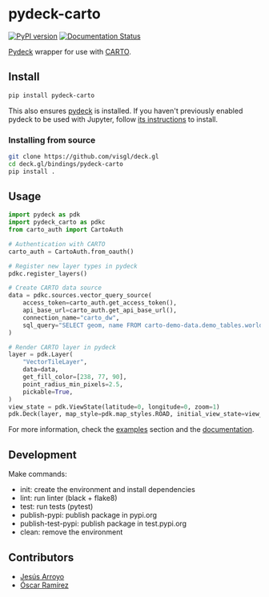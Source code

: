 # pydeck-carto

[![PyPI version](https://badge.fury.io/py/pydeck-carto.svg)](https://badge.fury.io/py/pydeck-carto)
[![Documentation Status](https://readthedocs.org/projects/pydeck-carto/badge/?version=latest)](https://pydeck-carto.readthedocs.io)

[Pydeck](https://pydeck.gl/) wrapper for use with [CARTO](carto.com).

## Install

```bash
pip install pydeck-carto
```

This also ensures [pydeck](https://pydeck.gl/) is installed. If you haven't previously enabled pydeck to be used with Jupyter, follow [its instructions](https://pydeck.gl/installation.html) to install.

### Installing from source

```bash
git clone https://github.com/visgl/deck.gl
cd deck.gl/bindings/pydeck-carto
pip install .
```

## Usage

```py
import pydeck as pdk
import pydeck_carto as pdkc
from carto_auth import CartoAuth

# Authentication with CARTO
carto_auth = CartoAuth.from_oauth()

# Register new layer types in pydeck
pdkc.register_layers()

# Create CARTO data source
data = pdkc.sources.vector_query_source(
    access_token=carto_auth.get_access_token(),
    api_base_url=carto_auth.get_api_base_url(),
    connection_name="carto_dw",
    sql_query="SELECT geom, name FROM carto-demo-data.demo_tables.world_airports",
)

# Render CARTO layer in pydeck
layer = pdk.Layer(
    "VectorTileLayer",
    data=data,
    get_fill_color=[238, 77, 90],
    point_radius_min_pixels=2.5,
    pickable=True,
)
view_state = pdk.ViewState(latitude=0, longitude=0, zoom=1)
pdk.Deck(layer, map_style=pdk.map_styles.ROAD, initial_view_state=view_state)
```

For more information, check the [examples](./examples) section and the [documentation](https://pydeck-carto.readthedocs.io).

## Development

Make commands:

- init: create the environment and install dependencies
- lint: run linter (black + flake8)
- test: run tests (pytest)
- publish-pypi: publish package in pypi.org
- publish-test-pypi: publish package in test.pypi.org
- clean: remove the environment

## Contributors

- [Jesús Arroyo](https://github.com/jesus89)
- [Óscar Ramírez](https://github.com/tuxskar)
